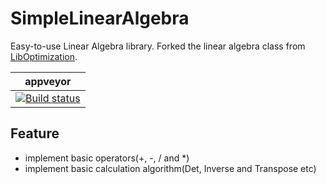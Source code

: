 # SimpleLinearAlgebra
Easy-to-use Linear Algebra library.
Forked the linear algebra class from [LibOptimization](https://github.com/tomitomi3/LibOptimization).

|  appveyor  |
| ---- |
| [![Build status](https://ci.appveyor.com/api/projects/status/ch584yo0wp5c5qf8?svg=true)](https://ci.appveyor.com/project/tomitomi3/simplelinearalgebra) |

## Feature
* implement basic operators(+, -, / and *)
* implement basic calculation algorithm(Det, Inverse and Transpose etc)
